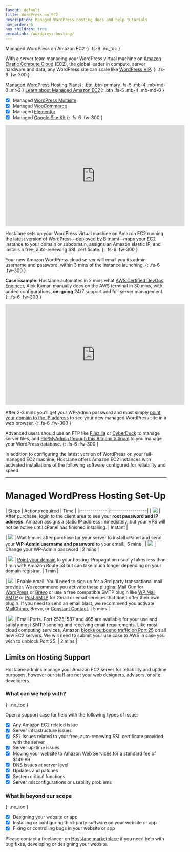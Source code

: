 ```yaml
---
layout: default
title: WordPress on EC2
description: Managed WordPress hosting docs and help tutorials
nav_order: 6
has_children: true
permalink: /wordpress-hosting/
---
```


Managed WordPress on Amazon EC2
{: .fs-9 .no_toc }

With a server team managing your WordPress virtual machine on [Amazon Elastic Compute Cloud](https://aws.amazon.com/ec2/) (EC2), the global leader in compute, server hardware and data, any WordPress site can scale like [WordPress VIP](https://wpvip.com/).
{: .fs-6 .fw-300 }

[Managed WordPress Hosting Plans](https://cloud.hostjane.com/wordpress/){: .btn .btn-primary .fs-5 .mb-4 .mb-md-0 .mr-2 } [Learn about Managed Amazon EC2](/cloud-hosting/){: .btn .fs-5 .mb-4 .mb-md-0 }

- [x] Managed [WordPress Multisite](hhttps://cloud.hostjane.com/wordpress)
- [x] Managed [WooCommerce](https://cloud.hostjane.com/wordpress)
- [x] Managed [Elementor](https://cloud.hostjane.com/wordpress)
- [x] Managed [Google Site Kit](https://cloud.hostjane.com/wordpress)
{: .fs-6 .fw-300 }

<iframe width="560" height="315" src="https://www.youtube.com/embed/q6WlzHLxNKI" title="YouTube video player" frameborder="0" allow="accelerometer; autoplay; clipboard-write; encrypted-media; gyroscope; picture-in-picture" allowfullscreen></iframe>

HostJane sets up your WordPress virtual machine on Amazon EC2 running the latest version of WordPress—[deployed by Bitnami](https://bitnami.com/stack/wordpress)—maps your EC2 instance to your domain or subdomain, assigns an Amazon elastic IP, and installs a free, auto-renewing SSL certificate. 
{: .fs-6 .fw-300 }

Your new Amazon WordPress cloud server will email you its admin username and password, within 3 mins of the instance launching.
{: .fs-6 .fw-300 }

<span class="green">**Case Example:** HostJane automates in 2 mins what [AWS Certified DevOps Engineer](https://aws.amazon.com/certification/certified-devops-engineer-professional/), Alok Kumar, manually does on the AWS terminal in 30 mins, with added configurations, **on-going** 24/7 support and full server management.</span>
{: .fs-6 .fw-300 }

<iframe width="560" height="315" src="https://www.youtube.com/embed/5rlCUXjVaHE" title="YouTube video player" frameborder="0" allow="accelerometer; autoplay; clipboard-write; encrypted-media; gyroscope; picture-in-picture" allowfullscreen></iframe>

After 2-3 mins you'll get your WP-Admin password and must simply [point your domain to the IP address](/point-your-domain/) to see your new managed WordPress site in a web browser. 
{: .fs-6 .fw-300 }
 
 Advanced users should use an FTP like [Filezilla](https://filezilla-project.org/) or [CyberDuck](https://cyberduck.io/) to manage server files, and [PhPMyAdmin through this Bitnami tutiroial](https://docs.bitnami.com/aws/faq/get-started/access-phpmyadmin/) to you manage your WordPress database.
{: .fs-6 .fw-300 }

<span class="green">In addition to configuring the latest version of WordPress on your full-managed EC2 machine, HostJane offers Amazon EC2 instances with activated installations of the following software configured for reliability and speed.</span>

---

# Managed WordPress Hosting Set-Up

| Steps       | Actions required    | Time |
|:-------------|:------------------|
|   ![](/assets/one.svg)           | After purchase, login to the client area to see your **root password and IP address**. Amazon assigns a static IP address immediately, but your VPS will not be active until cPanel has finished installing. | Instant |

|   ![](/assets/two.svg)           | Wait 5 mins after purchase for your server to install cPanel and send your **WP-Admin username and password** to your email.| 5 mins |
| ![](/assets/three.svg)  | Change your WP-Admin password  | 2 mins |

| ![](/assets/four.svg) | [Point your domain](/point-your-domain/) to your hosting. Propagation usually takes less than 1 min with Amazon Route 53 but can take much longer depending on your domain registrar.  | 1 min |

| ![](/assets/five.svg)  | Enable email. You'll need to sign up for a 3rd party transactional mail provider. We recommend you activate these plugins: [Mail Gun for WordPress](https://wordpress.org/plugins/mailgun/) or [Brevo](https://wordpress.org/plugins/mailin/) or use a free compatible SMTP plugin like [WP Mail SMTP](https://wordpress.org/plugins/wp-mail-smtp/) or [Post SMTP](https://wordpress.org/plugins/post-smtp/) for Gmail or email services that don’t offer their own plugin. If you need to send an email blast, we recommend you activate [MailChimp](https://wordpress.org/plugins/mailchimp-for-wp/), Brevo, or [Constant Contact](https://wordpress.org/plugins/constant-contact-forms/). | 5 mins |

| ![](/assets/six.svg)  | Email Ports. Port 2525, 587 and 465 are available for your use and satisfy most SMTP sending and receiving email requirements. Like most cloud computing services, Amazon [blocks outbound traffic on Port 25](https://docs.aws.amazon.com/AWSEC2/latest/UserGuide/ec2-resource-limits.html#port-25-throttle) on all new EC2 servers. We will need to submit your use case to AWS in case you wish to unblock Port 25. | 2 mins |


##  Limits on Hosting Support

HostJane admins manage your Amazon EC2 server for reliability and uptime purposes, however our staff are not your web designers, advisors, or site developers.

### What can we help with?
{: .no_toc }

Open a support case for help with the following types of issue:

- [x] Any Amazon EC2 related issue
- [x] Server infrastructure issues
- [x] SSL issues related to your free, auto-renewing SSL certificate provided with the server
- [x] Server up-time issues
- [x] Moving your website to Amazon Web Services for a standard fee of $149.99
- [x] DNS issues at server level
- [x] Updates and patches
- [x] System critical functions
- [x] Server misconfigurations or usability problems

### What is beyond our scope
{: .no_toc }

- [x] Designing your website or app
- [x] Installing or configuring third-party software on your website or app
- [x] Fixing or controlling bugs in your website or app

<span class="purple">Please contact a freelancer on [HostJane marketplace](https://www.hostjane.com/marketplace) if you need help with bug fixes, developing or designing your website.</span>

